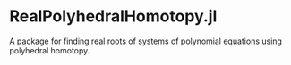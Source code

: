 # RealPolyhedralHomotopy.jl
A package for finding real roots of systems of polynomial equations using polyhedral homotopy.
